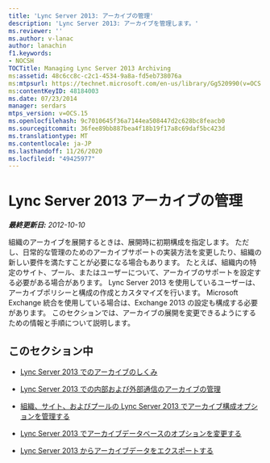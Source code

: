 ```yaml
---
title: 'Lync Server 2013: アーカイブの管理'
description: 'Lync Server 2013: アーカイブを管理します。'
ms.reviewer: ''
ms.author: v-lanac
author: lanachin
f1.keywords:
- NOCSH
TOCTitle: Managing Lync Server 2013 Archiving
ms:assetid: 48c6cc8c-c2c1-4534-9a8a-fd5eb738076a
ms:mtpsurl: https://technet.microsoft.com/en-us/library/Gg520990(v=OCS.15)
ms:contentKeyID: 48184003
ms.date: 07/23/2014
manager: serdars
mtps_version: v=OCS.15
ms.openlocfilehash: 9c7010645f36a7144ea508447d2c628bc8feacb0
ms.sourcegitcommit: 36fee89bb887bea4f18b19f17a8c69daf5bc423d
ms.translationtype: MT
ms.contentlocale: ja-JP
ms.lasthandoff: 11/26/2020
ms.locfileid: "49425977"
---
```

# <a name="managing-lync-server-2013-archiving"></a>Lync Server 2013 アーカイブの管理

<div data-xmlns="http://www.w3.org/1999/xhtml">

<div class="topic" data-xmlns="http://www.w3.org/1999/xhtml" data-msxsl="urn:schemas-microsoft-com:xslt" data-cs="https://msdn.microsoft.com/">

<div data-asp="https://msdn2.microsoft.com/asp">



</div>

<div id="mainSection">

<div id="mainBody">

<span> </span>

_**最終更新日:** 2012-10-10_

組織のアーカイブを展開するときは、展開時に初期構成を指定します。 ただし、日常的な管理のためのアーカイブサポートの実装方法を変更したり、組織の新しい要件を満たすことが必要になる場合もあります。 たとえば、組織内の特定のサイト、プール、またはユーザーについて、アーカイブのサポートを設定する必要がある場合があります。 Lync Server 2013 を使用しているユーザーは、アーカイブポリシーと構成の作成とカスタマイズを行います。 Microsoft Exchange 統合を使用している場合は、Exchange 2013 の設定も構成する必要があります。 このセクションでは、アーカイブの展開を変更できるようにするための情報と手順について説明します。

<div>

## <a name="in-this-section"></a>このセクション中

  - [Lync Server 2013 でのアーカイブのしくみ](lync-server-2013-how-archiving-works.md)

  - [Lync Server 2013 での内部および外部通信のアーカイブの管理](lync-server-2013-managing-the-archiving-of-internal-and-external-communications.md)

  - [組織、サイト、およびプールの Lync Server 2013 でアーカイブ構成オプションを管理する](lync-server-2013-managing-archiving-configuration-options-for-your-organization-sites-and-pools.md)

  - [Lync Server 2013 でアーカイブデータベースのオプションを変更する](lync-server-2013-changing-archiving-database-options.md)

  - [Lync Server 2013 からアーカイブデータをエクスポートする](lync-server-2013-exporting-archived-data.md)

</div>

</div>

<span> </span>

</div>

</div>

</div>

